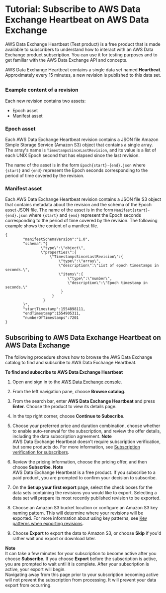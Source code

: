 # Tutorial: Subscribe to AWS Data Exchange Heartbeat on AWS Data Exchange<a name="heartbeat"></a>

AWS Data Exchange Heartbeat \(Test product\) is a free product that is made available to subscribers to understand how to interact with an AWS Data Exchange product subscription\. You can use it for testing purposes and to get familiar with the AWS Data Exchange API and concepts\.

AWS Data Exchange Heartbeat contains a single data set named **Heartbeat**\. Approximately every 15 minutes, a new revision is published to this data set\.

## <a name="what-is-heartbeat"></a>

### Example content of a revision<a name="revision-example"></a>

Each new revision contains two assets:
+ Epoch asset
+ Manifest asset

### Epoch asset<a name="epoch-asset"></a>

Each AWS Data Exchange Heartbeat revision contains a JSON file Amazon Simple Storage Service \(Amazon S3\) object that contains a single array\. The array's name is `TimestampsSinceLastRevision`, and its value is a list of each UNIX Epoch second that has elapsed since the last revision\.

The name of the asset is in the form `Epoch{start}-{end}.json` where `{start}` and `{end}` represent the Epoch seconds corresponding to the period of time covered by the revision\.

### Manifest asset<a name="manifest-asset"></a>

Each AWS Data Exchange Heartbeat revision contains a JSON file S3 object that contains metadata about the revision and the schema of the Epoch asset JSON file\. The name of the asset is in the form `Manifest{start}-{end}.json` where `{start}` and `{end}` represent the Epoch seconds corresponding to the period of time covered by the revision\. The following example shows the content of a manifest file\.

```
{
        "manifestSchemaVersion":"1.0",
        "schema":"{
                \"type\":\"object\",
                \"properties\":{
                    \"TimestampsSinceLastRevision\":{
                        \"type\":\"array\",
                        \"description\":\"List of epoch timestamps in seconds.\",
                        \"items\":{
                            \"type\":\"number\",
                            \"description\":\"Epoch timestamp in seconds.\"
                         }
                     }
                 }
        }",
        "startTimestamp":1554898111,
        "endTimestamp":1554905311,
        "numberOfTimestamps":7201
}
```

## Subscribing to AWS Data Exchange Heartbeat on AWS Data Exchange<a name="how-to-subscribe"></a>

The following procedure shows how to browse the AWS Data Exchange catalog to find and subscribe to AWS Data Exchange Heartbeat\.

**To find and subscribe to AWS Data Exchange Heartbeat**

1. Open and sign in to the [AWS Data Exchange console](https://console.aws.amazon.com/dataexchange)\.

1. From the left navigation pane, choose **Browse catalog**\.

1. From the search bar, enter **AWS Data Exchange Heartbeat** and press **Enter**\. Choose the product to view its details page\.

1. In the top right corner, choose **Continue to Subscribe**\. 

1. Choose your preferred price and duration combination, choose whether to enable auto\-renewal for the subscription, and review the offer details, including the data subscription agreement\.
**Note**  
AWS Data Exchange Heartbeat doesn't require subscription verification, but some products do\. For more information, see [Subscription verification for subscribers](subscription-verification-sub.md)\.

1. Review the pricing information, choose the pricing offer, and then choose **Subscribe**\.
**Note**  
AWS Data Exchange Heartbeat is a free product\. If you subscribe to a paid product, you are prompted to confirm your decision to subscribe\.

1. On the **Set up your first export** page, select the check boxes for the data sets containing the revisions you would like to export\. Selecting a data set will prepare its most recently published revision to be exported\.

1. Choose an Amazon S3 bucket location or configure an Amazon S3 key naming pattern\. This will determine where your revisions will be exported\. For more information about using key patterns, see [Key patterns when exporting revisions](jobs.md#revision-export-keypatterns)\.

1. Choose **Export** to export the data to Amazon S3, or choose **Skip** if you'd rather wait and export or download later\.

**Note**  
It can take a few minutes for your subscription to become active after you choose **Subscribe**\. If you choose **Export** before the subscription is active, you are prompted to wait until it is complete\. After your subscription is active, your export will begin\.  
Navigating away from this page prior to your subscription becoming active will not prevent the subscription from processing\. It will prevent your data export from occurring\.